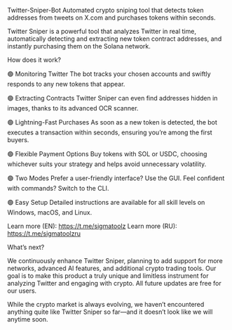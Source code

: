 Twitter-Sniper-Bot
Automated crypto sniping tool that detects token addresses from tweets on X.com and purchases tokens within seconds.

Twitter Sniper is a powerful tool that analyzes Twitter in real time, automatically detecting and extracting new token contract addresses, and instantly purchasing them on the Solana network.

How does it work?

🟢 Monitoring Twitter The bot tracks your chosen accounts and swiftly responds to any new tokens that appear.

🟢 Extracting Contracts Twitter Sniper can even find addresses hidden in images, thanks to its advanced OCR scanner.

🟢 Lightning-Fast Purchases As soon as a new token is detected, the bot executes a transaction within seconds, ensuring you’re among the first buyers.

🟢 Flexible Payment Options Buy tokens with SOL or USDC, choosing whichever suits your strategy and helps avoid unnecessary volatility.

🟢 Two Modes Prefer a user-friendly interface? Use the GUI. Feel confident with commands? Switch to the CLI.

🟢 Easy Setup Detailed instructions are available for all skill levels on Windows, macOS, and Linux.

Learn more (EN): https://t.me/sigmatoolz Learn more (RU): https://t.me/sigmatoolzru

What’s next?

We continuously enhance Twitter Sniper, planning to add support for more networks, advanced AI features, and additional crypto trading tools. Our goal is to make this product a truly unique and limitless instrument for analyzing Twitter and engaging with crypto. All future updates are free for our users.

While the crypto market is always evolving, we haven’t encountered anything quite like Twitter Sniper so far—and it doesn’t look like we will anytime soon.
